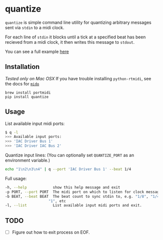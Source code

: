 quantize
========

`quantize` is simple command line utility for quantizing arbitrary messages sent via `stdin` to a midi clock.

For each line of `stdin` it blocks until a tick at a specified beat has been recieved from a midi clock, it then writes this message to `stdout`.

You can see a full example [here](examples/)

## Installation
_Tested only on Mac OSX_
If you have trouble installing `python-rtmidi`, see the docs for [`mido`](http://mido.readthedocs.org/en/latest/installing.html)
```
brew install portmidi
pip install quantize
```

## Usage

List available input midi ports:

```bash
$ q -l 
>>> Available input ports:
>>> 'IAC Driver Bus 1'
>>> 'IAC Driver IAC Bus 2'
``` 

Quantize input lines:
(You can optionally set `QUANTIZE_PORT` as an environment variable.)

```bash
echo "1\n2\n3\n4" | q --port 'IAC Driver Bus 1' --beat 1/4
```

Full usage:

```bash
-h, --help            show this help message and exit
-p PORT, --port PORT  The midi port on which to listen for clock messages.
-b BEAT, --beat BEAT  The beat count to sync stdin to, e.g. "1/8", "1/4",
                    "1", etc
-l, --list            List available input midi ports and exit.
```

## TODO 

- [ ] Figure out how to exit process on EOF.
